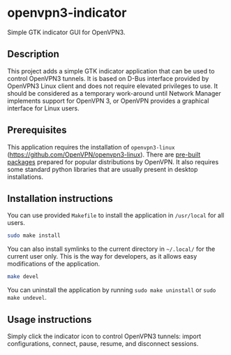 # openvpn3-indicator

Simple GTK indicator GUI for OpenVPN3.

## Description

This project adds a simple GTK indicator application that can be used to control OpenVPN3 tunnels.
It is based on D-Bus interface provided by OpenVPN3 Linux client and does not require elevated privileges to use.
It should be considered as a temporary work-around until Network Manager implements support for OpenVPN 3, or OpenVPN provides a graphical interface for Linux users.

## Prerequisites

This application requires the installation of `openvpn3-linux` (https://github.com/OpenVPN/openvpn3-linux).
There are [pre-built packages](https://community.openvpn.net/openvpn/wiki/OpenVPN3Linux) prepared for popular distributions by OpenVPN.
It also requires some standard python libraries that are usually present in desktop installations.

## Installation instructions

You can use provided `Makefile` to install the application in `/usr/local` for all users.

```sh
sudo make install
```

You can also install symlinks to the current directory in `~/.local/` for the current user only.
This is the way for developers, as it allows easy modifications of the application.

```sh
make devel
```

You can uninstall the application by running `sudo make uninstall` or `sudo make undevel`.

## Usage instructions

Simply click the indicator icon to control OpenVPN3 tunnels: import configurations, connect, pause, resume, and disconnect sessions.
